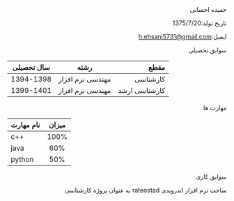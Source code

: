 <div dir="rtl">
حمیده احسانی
 
</div>
<div dir="rtl">
 
تاریخ تولد:1375/7/20
</div>
<div dir="rtl">
 
ایمیل:[h.ehsani5731@gmail.com](h.ehsani5731@gmail.com)
 
</div>
<div dir="rtl">
 
سوابق تحصیلی

</div>

| سال تحصیلی        | رشته           | مقطع  |
| ------------- |:-------------:| -----:|
| 1394-1398      | مهندسی نرم افزار | کارشناسی |
| 1399-1401      | مهندسی نرم افزار      |   کارشناسی ارشد |

<div dir="rtl">
 
 مهارت ها

</div>

| نام  مهارت        |میزان           | 
| ------------- |:-------------:|
| c++      | 100% | 
| java      | 60%      |  
| python | 50%     |  

<div dir="rtl">
 
سوابق کاری

 
 ساخت نرم افزار اندرویدی rateostad به عنوان پروژه کارشناسی

</div>
 


